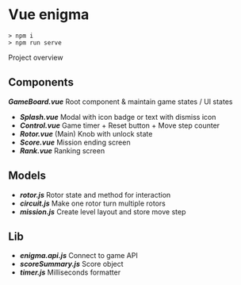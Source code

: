 # Vue enigma
```
> npm i
> npm run serve
```
Project overview

## Components
***GameBoard.vue***
Root component & maintain game states / UI states
  - ***Splash.vue***
    Modal with icon badge or text with dismiss icon
  - ***Control.vue***
    Game timer + Reset button + Move step counter
  - ***Rotor.vue***
    (Main) Knob with unlock state
  - ***Score.vue***
    Mission ending screen
  - ***Rank.vue***
    Ranking screen

## Models
  - ***rotor.js***
    Rotor state and method for interaction
  - ***circuit.js***
Make one rotor turn multiple rotors
  - ***mission.js***
Create level layout and store move step

## Lib
- ***enigma.api.js***
Connect to game API
- ***scoreSummary.js***
Score object
- ***timer.js***
Milliseconds formatter
